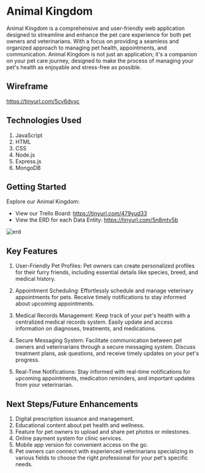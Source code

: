 # Animal Kingdom
Animal Kingdom is a comprehensive and user-friendly web application designed to streamline and enhance the pet care experience for both pet owners and veterinarians. With a focus on providing a seamless and organized approach to managing pet health, appointments, and communication. Animal Kingdom is not just an application; it's a companion on your pet care journey, designed to make the process of managing your pet's health as enjoyable and stress-free as possible.

## Wireframe
https://tinyurl.com/5cy6dvvc


## Technologies Used
1. JavaScript
2. HTML
3. CSS
4. Node.js
5. Express.js
6. MongoDB

## Getting Started
Explore our Animal Kingdom:
- View our Trello Board: https://tinyurl.com/479yud33
- View the ERD for each Data Entity: https://tinyurl.com/5n8mtv5b
  
![erd](https://github.com/smackeem/Animal_Kingdom_Project_2/assets/51036021/47f08a21-6e7b-4fea-be11-cb56b77b103a)



## Key Features
1. User-Friendly Pet Profiles:
Pet owners can create personalized profiles for their furry friends, including essential details like species, breed, and medical history.

2. Appointment Scheduling:
Effortlessly schedule and manage veterinary appointments for pets. Receive timely notifications to stay informed about upcoming appointments.

3. Medical Records Management:
Keep track of your pet's health with a centralized medical records system. Easily update and access information on diagnoses, treatments, and medications.

4. Secure Messaging System:
Facilitate communication between pet owners and veterinarians through a secure messaging system. Discuss treatment plans, ask questions, and receive timely updates on your pet's progress.

5. Real-Time Notifications:
Stay informed with real-time notifications for upcoming appointments, medication reminders, and important updates from your veterinarian.

## Next Steps/Future Enhancements
1. Digital prescription issuance and management.
2. Educational content about pet health and wellness.
3. Feature for pet owners to upload and share pet photos or milestones.
4. Online payment system for clinic services.
5. Mobile app version for convenient access on the go.
6. Pet owners can connect with experienced veterinarians specializing in various fields to choose the right professional for your pet's specific needs.
